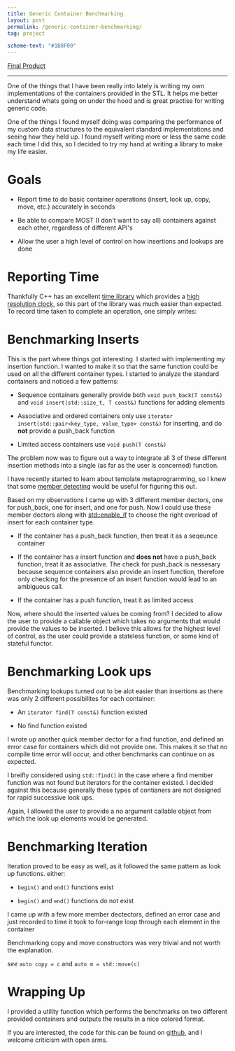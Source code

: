 ```yaml
---
title: Generic Container Benchmarking
layout: post
permalink: /generic-container-benchmarking/
tag: project

scheme-text: "#1B8F00"
---
```


[Final Product](https://github.com/Quinny/Container-Benchmark)

<hr />

One of the things that I have been really into lately is writing my own
implementations of the containers provided in the STL.  It helps me better
understand whats going on under the hood and is great practise for writing
generic code.

One of the things I found myself doing was comparing the performance of my custom
data structures to the equivalent standard implementations and seeing
how they held up.
I found myself writing more or less the same code each time I did this, so I
decided to try my hand at writing a library to make my life easier.

Goals
========

* Report time to do basic container operations (insert, look up, copy, move, etc.)
accurately in seconds

* Be able to compare MOST (I don't want to say all) containers against each other,
regardless of different API's

* Allow the user a high level of control on how insertions and lookups are done

Reporting Time
===============

Thankfully C++ has an excellent [time library](http://www.cplusplus.com/reference/chrono/) which provides a [high resolution clock](http://www.cplusplus.com/reference/chrono/high_resolution_clock/), so this part of the library was much easier than expected.  To record time taken to complete an operation, one simply writes:

<script src="https://gist.github.com/Quinny/460823080f07cf142d6c.js"></script>

Benchmarking Inserts
=======================

This is the part where things got interesting.  I started with implementing
my insertion function.  I wanted to make it so that the same function
could be used on all the different container types.  I started to analyze the
standard containers and noticed a few patterns:

* Sequence containers generally provide both
``void push_back(T const&)`` and
``void insert(std::size_t, T const&)`` functions for adding elements

* Associative and ordered containers only use
``iterator insert(std::pair<key_type, value_type> const&)`` for inserting, and
do <b>not</b> provide a push_back function

* Limited access containers use ``void push(T const&)``

The problem now was to figure out a way to integrate all 3 of these different
insertion methods into a single (as far as the user is concerned) function.

I have recently started to learn about template metaprogramming, so I
knew that some [member detecting](http://en.wikibooks.org/wiki/More_C++_Idioms/Member_Detector) would be useful for figuring this out.

Based on my observations I came up with 3 different member dectors, one for push_back, one for insert, and one for push.  Now I could use these member dectors 
along with [std::enable_if](http://en.cppreference.com/w/cpp/types/enable_if) to choose the right overload of insert for each container type.

* If the container has a push_back function, then treat it as a seqeunce container

* If the container has a insert function and <b>does not</b> have a push_back function, treat it as associative.  The check for push_back is nessesary because
sequence containers also provide an insert function, therefore only checking for 
the presence of an insert function would lead to an ambiguous call.

* If the container has a push function, treat it as limited access

Now, where should the inserted values be coming from?  I decided to allow the 
user to provide a callable object which takes no arguments that would provide 
the values to be inserted.  I believe this allows for the highest level of control, as the user could provide a stateless function, or some kind of stateful functor.

Benchmarking Look ups
=====================

Benchmarking lookups turned out to be alot easier than insertions as there 
was only 2 different possibilites for each container:

* An ``iterator find(T const&)`` function existed

* No find function existed

I wrote up another quick member dector for a find function, and defined an 
error case for containers which did not provide one.   This makes it so that no 
compile time error will occur, and other benchmarks can continue on as expected.

I breifly considered using ``std::find()`` in the case where a find 
member function was not found but iterators for the container existed.  I decided 
against this because generally these types of contianers are not designed 
for rapid successive look ups.

Again, I allowed the user to provide a no argument callable object from which 
the look up elements would be generated.

Benchmarking Iteration
=======================

Iteration proved to be easy as well, as it followed the same pattern as look 
up functions. either:

* ``begin()`` and ``end()`` functions exist

* ``begin()`` and ``end()`` functions do not exist

I came up with a few more member dectectors, defined an error case 
and just recorded to time it took to for-range loop through each element 
in the container

Benchmarking copy and move constructors was very trivial and not worth 
the explanation.

*see* ``auto copy = c`` and ``auto m = std::move(c)``

Wrapping Up
=============

I provided a utility function which performs the benchmarks on two different 
provided containers and outputs the results in a nice colored format.

If you are interested, the code for this can be found on [github](https://github.com/Quinny/Container-Benchmark), and I welcome criticism with open arms.
